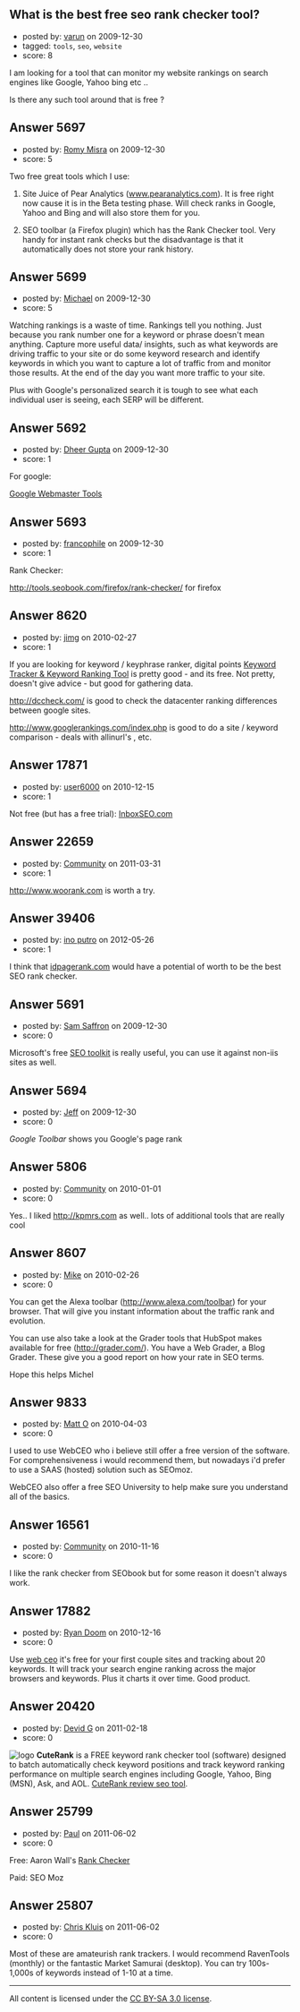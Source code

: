 ## What is the best free seo rank checker tool?

- posted by: [varun](https://stackexchange.com/users/-1/2077-varun) on 2009-12-30
- tagged: `tools`, `seo`, `website`
- score: 8

I am looking for a tool that can monitor my website rankings on search engines like Google, Yahoo bing etc .. 

Is there any such tool around that is free ?


## Answer 5697

- posted by: [Romy Misra](https://stackexchange.com/users/-1/2079-romy-misra) on 2009-12-30
- score: 5

Two free great tools which I use:

1. Site Juice of Pear Analytics (www.pearanalytics.com). It is free right now cause it is in the Beta testing phase. Will check ranks in Google, Yahoo and Bing and will also store them for you.

2. SEO toolbar (a Firefox plugin) which has the Rank Checker tool. Very handy for instant rank checks but the disadvantage is that it automatically does not store your rank history.
 





## Answer 5699

- posted by: [Michael](https://stackexchange.com/users/-1/2080-michael) on 2009-12-30
- score: 5

Watching rankings is a waste of time.  Rankings tell you nothing.  Just because you rank number one for a keyword or phrase doesn't mean anything.  Capture more useful data/ insights, such as what keywords are driving traffic to your site or do some keyword research and identify keywords in which you want to capture a lot of traffic from and monitor those results.  At the end of the day you want more traffic to your site.

Plus with Google's personalized search it is tough to see what each individual user is seeing, each SERP will be different.


## Answer 5692

- posted by: [Dheer Gupta](https://stackexchange.com/users/-1/2052-dheer-gupta) on 2009-12-30
- score: 1

<p>For google:</p>

<p><a href="http://www.google.com/webmasters/tools/" rel="nofollow">Google Webmaster Tools</a></p>



## Answer 5693

- posted by: [francophile](https://stackexchange.com/users/-1/2078-francophile) on 2009-12-30
- score: 1

Rank Checker:

http://tools.seobook.com/firefox/rank-checker/ for firefox
 


## Answer 8620

- posted by: [jimg](https://stackexchange.com/users/-1/2380-jimg) on 2010-02-27
- score: 1

<p>If you are looking for keyword / keyphrase ranker, digital points <a href="http://www.digitalpoint.com/tools/keywords/" rel="nofollow">Keyword Tracker &amp; Keyword Ranking Tool</a> is pretty good - and its free. Not pretty, doesn't give advice - but good for gathering data.</p>

<p><a href="http://dccheck.com/" rel="nofollow">http://dccheck.com/</a> is good to check the datacenter ranking differences between google sites. </p>

<p><a href="http://www.googlerankings.com/index.php" rel="nofollow">http://www.googlerankings.com/index.php</a> is good to do a site / keyword comparison - deals with allinurl's , etc.</p>



## Answer 17871

- posted by: [user6000](https://stackexchange.com/users/-1/6000-user6000) on 2010-12-15
- score: 1

<p>Not free (but has a free trial): <a href="http://inboxseo.com" rel="nofollow">InboxSEO.com</a></p>



## Answer 22659

- posted by: [Community](https://stackexchange.com/users/-1/-1-community) on 2011-03-31
- score: 1

http://www.woorank.com is worth a try.


## Answer 39406

- posted by: [ino putro](https://stackexchange.com/users/-1/18107-ino-putro) on 2012-05-26
- score: 1

<p>I think that <a href="http://idpagerank.com" rel="nofollow">idpagerank.com</a> would have a potential of worth to be the best SEO rank checker.</p>



## Answer 5691

- posted by: [Sam Saffron](https://stackexchange.com/users/-1/258-sam-saffron) on 2009-12-30
- score: 0

<p>Microsoft's free <a href="http://www.iis.net/expand/SEOToolkit" rel="nofollow">SEO toolkit</a> is really useful, you can use it against non-iis sites as well.</p>



## Answer 5694

- posted by: [Jeff](https://stackexchange.com/users/-1/876-jeff) on 2009-12-30
- score: 0

*Google Toolbar* shows you Google's page rank


## Answer 5806

- posted by: [Community](https://stackexchange.com/users/-1/-1-community) on 2010-01-01
- score: 0

Yes.. I liked http://kpmrs.com as well.. lots of additional tools that are really cool


## Answer 8607

- posted by: [Mike](https://stackexchange.com/users/-1/2696-mike) on 2010-02-26
- score: 0

You can get the Alexa toolbar (http://www.alexa.com/toolbar) for your browser. That will give you instant information about the traffic rank and evolution.

You can use also take a look at the Grader tools that HubSpot makes available for free (http://grader.com/). You have a Web Grader, a Blog Grader. These give you a good report on how your rate in SEO terms.

Hope this helps
Michel


## Answer 9833

- posted by: [Matt O](https://stackexchange.com/users/-1/2997-matt-o) on 2010-04-03
- score: 0

I used to use WebCEO who i believe still offer a free version of the software. For comprehensiveness i would recommend them, but nowadays i'd prefer to use a SAAS (hosted) solution such as SEOmoz.

WebCEO also offer a free SEO University to help make sure you understand all of the basics.


## Answer 16561

- posted by: [Community](https://stackexchange.com/users/-1/-1-community) on 2010-11-16
- score: 0

I like the rank checker from SEObook but for some reason it doesn't always work.  


## Answer 17882

- posted by: [Ryan Doom](https://stackexchange.com/users/-1/5655-ryan-doom) on 2010-12-16
- score: 0

<p>Use <a href="http://www.webceo.com" rel="nofollow">web ceo</a> it's free for your first couple sites and tracking about 20 keywords. It will track your search engine ranking across the major browsers and keywords.  Plus it charts it over time. Good product.</p>



## Answer 20420

- posted by: [Devid G](https://stackexchange.com/users/-1/7865-devid-g) on 2011-02-18
- score: 0

 ![logo](http://tinyurl.com/cuterankcheckertool) **CuteRank** is a FREE keyword rank checker tool (software) designed to batch automatically check keyword positions and track keyword ranking performance on multiple search engines including Google, Yahoo, Bing (MSN), Ask, and AOL.  <a href="http://mysql-tools.com/en/other-tools/76-seo-tools/99-review-cuterank.html">CuteRank review seo tool</a>.


## Answer 25799

- posted by: [Paul](https://stackexchange.com/users/-1/10989-paul) on 2011-06-02
- score: 0

<p>Free: Aaron Wall's <a href="http://tools.seobook.com/firefox/rank-checker/" rel="nofollow">Rank Checker</a></p>

<p>Paid: SEO Moz</p>



## Answer 25807

- posted by: [Chris Kluis](https://stackexchange.com/users/-1/9207-chris-kluis) on 2011-06-02
- score: 0

Most of these are amateurish rank trackers. I would recommend RavenTools (monthly) or the fantastic Market Samurai (desktop).  You can try 100s-1,000s of keywords instead of 1-10 at a time.



---

All content is licensed under the [CC BY-SA 3.0 license](https://creativecommons.org/licenses/by-sa/3.0/).
